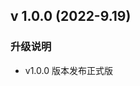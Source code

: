 ## v 1.0.0 (2022-9.19)

### 升级说明

- v1.0.0 版本发布正式版

<!--
## 1.0.0(2022-9.19)

### 升级说明

- v1.0.0 版本

### ✨ Features

- **其它**
  - xxx

### 🐛 Bug Fixes

- **xx**
  - xxx
 -->
